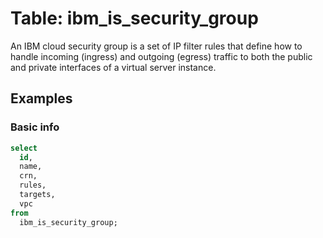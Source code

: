 # Table: ibm_is_security_group

An IBM cloud security group is a set of IP filter rules that define how to handle incoming (ingress) and outgoing (egress) traffic to both the public and private interfaces of a virtual server instance.

## Examples

### Basic info

```sql
select
  id,
  name,
  crn,
  rules,
  targets,
  vpc
from
  ibm_is_security_group;
```